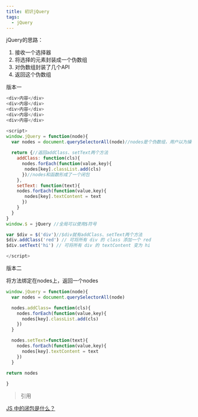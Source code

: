 ```yaml
---
title: 初识jQuery
tags:
  - jQuery
---
```


jQuery的思路：

1. 接收一个选择器
2. 将选择的元素封装成一个伪数组
3. 对伪数组封装了几个API
4. 返回这个伪数组
<!-- more -->

版本一

```javascript
<div>内容</div>
<div>内容</div>
<div>内容</div>
<div>内容</div>
<div>内容</div>

<script>
window.jQuery = function(node){
  var nodes = document.querySelectorAll(node)//nodes是个伪数组，用户以为操作的是node，其实是伪数组nodes
  
  return {//返回addClass、setText两个方法
    addClass: function(cls){
      nodes.forEach(function(value,key){
       nodes[key].classList.add(cls)
      })//nodes和函数形成了一个闭包
    },
    setText: function(text){
    nodes.forEach(function(value,key){
       nodes[key].textContent = text
      })
    }
  }
}
window.$ = jQuery //全局可以使用$符号

var $div = $('div')//$div就有addClass、setText两个方法
$div.addClass('red') // 可将所有 div 的 class 添加一个 red
$div.setText('hi') // 可将所有 div 的 textContent 变为 hi

</script>
```

版本二

将方法绑定在nodes上，返回一个nodes 

```javascript
window.jQuery = function(node){
  var nodes = document.querySelectorAll(node)

  nodes.addClass= function(cls){
    nodes.forEach(function(value,key){
      nodes[key].classList.add(cls)
    })
  }

  nodes.setText=function(text){
    nodes.forEach(function(value,key){
      nodes[key].textContent = text
    })
  }
     
return nodes

}
```
> 引用

[JS 中的闭包是什么？](https://zhuanlan.zhihu.com/p/22486908)